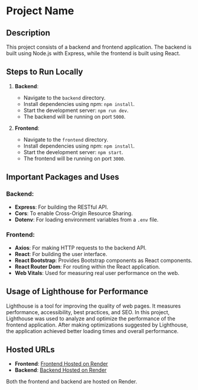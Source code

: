 # Project Name

## Description
This project consists of a backend and frontend application. The backend is built using Node.js with Express, while the frontend is built using React.

## Steps to Run Locally
1. **Backend**:
    - Navigate to the `backend` directory.
    - Install dependencies using npm: `npm install`.
    - Start the development server: `npm run dev`.
    - The backend will be running on port `5000`.

2. **Frontend**:
    - Navigate to the `frontend` directory.
    - Install dependencies using npm: `npm install`.
    - Start the development server: `npm start`.
    - The frontend will be running on port `3000`.

## Important Packages and Uses
### Backend:
- **Express**: For building the RESTful API.
- **Cors**: To enable Cross-Origin Resource Sharing.
- **Dotenv**: For loading environment variables from a `.env` file.

### Frontend:
- **Axios**: For making HTTP requests to the backend API.
- **React**: For building the user interface.
- **React Bootstrap**: Provides Bootstrap components as React components.
- **React Router Dom**: For routing within the React application.
- **Web Vitals**: Used for measuring real user performance on the web.

## Usage of Lighthouse for Performance
Lighthouse is a tool for improving the quality of web pages. It measures performance, accessibility, best practices, and SEO. In this project, Lighthouse was used to analyze and optimize the performance of the frontend application. After making optimizations suggested by Lighthouse, the application achieved better loading times and overall performance.

## Hosted URLs
- **Frontend**: [Frontend Hosted on Render](https://atlan-hiring-task-uwv2.onrender.com/)
- **Backend**: [Backend Hosted on Render](https://atlan-hiring-task.onrender.com/api/v1/home)

Both the frontend and backend are hosted on Render.
